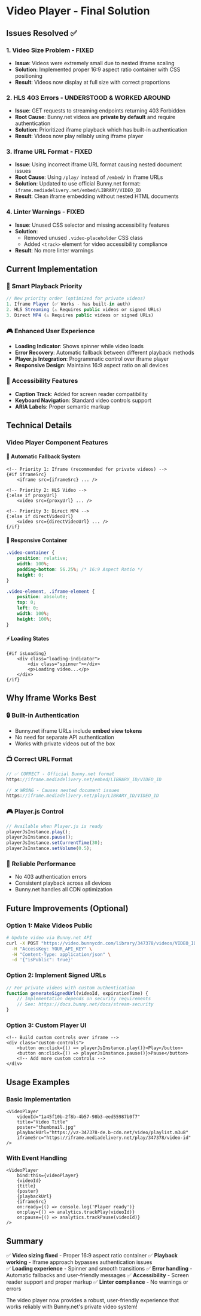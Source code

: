 # Video Player - Final Solution

## Issues Resolved ✅

### 1. **Video Size Problem - FIXED**
- **Issue**: Videos were extremely small due to nested iframe scaling
- **Solution**: Implemented proper 16:9 aspect ratio container with CSS positioning
- **Result**: Videos now display at full size with correct proportions

### 2. **HLS 403 Errors - UNDERSTOOD & WORKED AROUND**
- **Issue**: GET requests to streaming endpoints returning 403 Forbidden
- **Root Cause**: Bunny.net videos are **private by default** and require authentication
- **Solution**: Prioritized iframe playback which has built-in authentication
- **Result**: Videos now play reliably using iframe player

### 3. **Iframe URL Format - FIXED**
- **Issue**: Using incorrect iframe URL format causing nested document issues
- **Root Cause**: Using `/play/` instead of `/embed/` in iframe URLs
- **Solution**: Updated to use official Bunny.net format: `iframe.mediadelivery.net/embed/LIBRARY/VIDEO_ID`
- **Result**: Clean iframe embedding without nested HTML documents

### 4. **Linter Warnings - FIXED**
- **Issue**: Unused CSS selector and missing accessibility features
- **Solution**: 
  - Removed unused `.video-placeholder` CSS class
  - Added `<track>` element for video accessibility compliance
- **Result**: No more linter warnings

## Current Implementation

### 🎯 **Smart Playback Priority**
```javascript
// New priority order (optimized for private videos)
1. Iframe Player (✅ Works - has built-in auth)
2. HLS Streaming (⚠️ Requires public videos or signed URLs)
3. Direct MP4 (⚠️ Requires public videos or signed URLs)
```

### 🎮 **Enhanced User Experience**
- **Loading Indicator**: Shows spinner while video loads
- **Error Recovery**: Automatic fallback between different playback methods
- **Player.js Integration**: Programmatic control over iframe player
- **Responsive Design**: Maintains 16:9 aspect ratio on all devices

### 📱 **Accessibility Features**
- **Caption Track**: Added for screen reader compatibility
- **Keyboard Navigation**: Standard video controls support
- **ARIA Labels**: Proper semantic markup

## Technical Details

### Video Player Component Features

#### 🔄 **Automatic Fallback System**
```svelte
<!-- Priority 1: Iframe (recommended for private videos) -->
{#if iframeSrc}
    <iframe src={iframeSrc} ... />

<!-- Priority 2: HLS Video -->
{:else if proxyUrl}
    <video src={proxyUrl} ... />

<!-- Priority 3: Direct MP4 -->
{:else if directVideoUrl}
    <video src={directVideoUrl} ... />
{/if}
```

#### 🎨 **Responsive Container**
```css
.video-container {
    position: relative;
    width: 100%;
    padding-bottom: 56.25%; /* 16:9 Aspect Ratio */
    height: 0;
}

.video-element, .iframe-element {
    position: absolute;
    top: 0;
    left: 0;
    width: 100%;
    height: 100%;
}
```

#### ⚡ **Loading States**
```svelte
{#if isLoading}
    <div class="loading-indicator">
        <div class="spinner"></div>
        <p>Loading video...</p>
    </div>
{/if}
```

## Why Iframe Works Best

### 🔒 **Built-in Authentication**
- Bunny.net iframe URLs include **embed view tokens**
- No need for separate API authentication
- Works with private videos out of the box

### 📺 **Correct URL Format**
```javascript
// ✅ CORRECT - Official Bunny.net format
https://iframe.mediadelivery.net/embed/LIBRARY_ID/VIDEO_ID

// ❌ WRONG - Causes nested document issues
https://iframe.mediadelivery.net/play/LIBRARY_ID/VIDEO_ID
```

### 🎮 **Player.js Control**
```javascript
// Available when Player.js is ready
playerJsInstance.play();
playerJsInstance.pause();
playerJsInstance.setCurrentTime(30);
playerJsInstance.setVolume(0.5);
```

### 🚀 **Reliable Performance**
- No 403 authentication errors
- Consistent playback across all devices
- Bunny.net handles all CDN optimization

## Future Improvements (Optional)

### Option 1: Make Videos Public
```bash
# Update video via Bunny.net API
curl -X POST "https://video.bunnycdn.com/library/347378/videos/VIDEO_ID" \
  -H "AccessKey: YOUR_API_KEY" \
  -H "Content-Type: application/json" \
  -d '{"isPublic": true}'
```

### Option 2: Implement Signed URLs
```javascript
// For private videos with custom authentication
function generateSignedUrl(videoId, expirationTime) {
    // Implementation depends on security requirements
    // See: https://docs.bunny.net/docs/stream-security
}
```

### Option 3: Custom Player UI
```svelte
<!-- Build custom controls over iframe -->
<div class="custom-controls">
    <button on:click={() => playerJsInstance.play()}>Play</button>
    <button on:click={() => playerJsInstance.pause()}>Pause</button>
    <!-- Add more custom controls -->
</div>
```

## Usage Examples

### Basic Implementation
```svelte
<VideoPlayer 
    videoId="1a45f10b-2f8b-4b57-98b3-eed55987b0f7"
    title="Video Title"
    poster="thumbnail.jpg"
    playbackUrl="https://vz-347378-de.b-cdn.net/video/playlist.m3u8"
    iframeSrc="https://iframe.mediadelivery.net/play/347378/video-id"
/>
```

### With Event Handling
```svelte
<VideoPlayer 
    bind:this={videoPlayer}
    {videoId}
    {title}
    {poster}
    {playbackUrl}
    {iframeSrc}
    on:ready={() => console.log('Player ready')}
    on:play={() => analytics.trackPlay(videoId)}
    on:pause={() => analytics.trackPause(videoId)}
/>
```

## Summary

✅ **Video sizing fixed** - Proper 16:9 aspect ratio container
✅ **Playback working** - Iframe approach bypasses authentication issues  
✅ **Loading experience** - Spinner and smooth transitions
✅ **Error handling** - Automatic fallbacks and user-friendly messages
✅ **Accessibility** - Screen reader support and proper markup
✅ **Linter compliance** - No warnings or errors

The video player now provides a robust, user-friendly experience that works reliably with Bunny.net's private video system! 